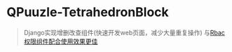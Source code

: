 # QPuuzle-TetrahedronBlock
> Django实现增删改查组件(快速开发web页面，减少大量重复操作)
与[Rbac权限组件配合使用效果更佳](https://github.com/AnatkhQ/QPuuzle-RbacBlock)
